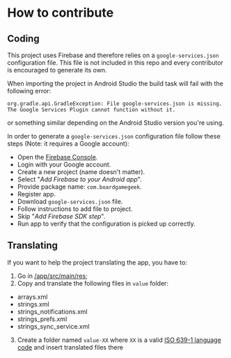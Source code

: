 # How to contribute
## Coding
This project uses Firebase and therefore relies on a `google-services.json` configuration file. This file is not included in this repo and every contributor is encouraged to generate its own.

When importing the project in Android Studio the build task will fail with the following error:

`org.gradle.api.GradleException: File google-services.json is missing. The Google Services Plugin cannot function without it.`

or something similar depending on the Android Studio version you're using.

In order to generate a `google-services.json` configuration file follow these steps (Note: it requires a Google account):

- Open the [Firebase Console](https://console.firebase.google.com/).
- Login with your Google account.
- Create a new project (name doesn't matter).
- Select "_Add Firebase to your Android app_".
- Provide package name:  `com.boardgamegeek`.
- Register app.
- Download `google-services.json` file.
- Follow instructions to add file to project.
- Skip "_Add Firebase SDK step_".
- Run app to verify that the configuration is picked up correctly.

## Translating
If you want to help the project translating the app, you have to:

1. Go in [/app/src/main/res](https://github.com/ccomeaux/boardgamegeek4android/tree/develop/app/src/main/res);
2. Copy and translate the following files in ```value``` folder:

- arrays.xml
- strings.xml
- strings_notifications.xml
- strings_prefs.xml
- strings_sync_service.xml

3. Create a folder named ```value-XX``` where ```XX``` is a valid [ISO 639-1 language code](https://developer.android.com/guide/topics/resources/providing-resources.html#AlternativeResources) and insert translated files there
